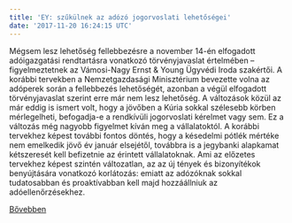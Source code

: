 ```yaml
---
title: 'EY: szűkülnek az adózó jogorvoslati lehetőségei'
date: '2017-11-20 16:24:15 UTC'
---
```


Mégsem lesz lehetőség fellebbezésre a november 14-én elfogadott adóigazgatási rendtartásra vonatkozó törvényjavaslat értelmében – figyelmeztetnek az Vámosi-Nagy Ernst & Young Ügyvédi Iroda szakértői. A korábbi tervekben a Nemzetgazdasági Minisztérium bevezette volna az adóperek során a fellebbezés lehetőségét, azonban a végül elfogadott törvényjavaslat szerint erre már nem lesz lehetőség. A változások közül az már eddig is ismert volt, hogy a jövőben a Kúria sokkal szélesebb körben mérlegelheti, befogadja-e a rendkívüli jogorvoslati kérelmet vagy sem. Ez a változás még nagyobb figyelmet kíván meg a vállalatoktól. A korábbi tervekhez képest további fontos döntés, hogy a késedelmi pótlék mértéke nem emelkedik jövő év január elsejétől, továbbra is a jegybanki alapkamat kétszeresét kell befizetnie az érintett vállalatoknak.  Ami az előzetes tervekhez képest szintén változatlan, az az új tények és bizonyítékok benyújtására vonatkozó korlátozás: emiatt az adózóknak sokkal tudatosabban és proaktívabban kell majd hozzáállniuk az adóellenőrzésekhez.


[Bővebben](http://ift.tt/2jFavfz)

